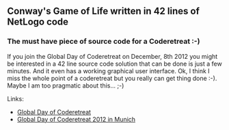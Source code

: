 ## Conway's Game of Life written in 42 lines of NetLogo code ##

### The must have piece of source code for a Coderetreat :-) ###

If you join the Global Day of Coderetreat on December, 8th 2012 you might be interested in a 42 line source code solution that can be done is just a few minutes.
And it even has a working graphical user interface. Ok, I think I miss the whole point of a coderetreat but you really can get thing done :-).
Maybe I am too pragmatic about this... ;-)

Links:
- [Global Day of Coderetreat](http://globalday.coderetreat.org/)
- [Global Day of Coderetreat 2012 in Munich](http://www.coderetreat-munich.de/)

